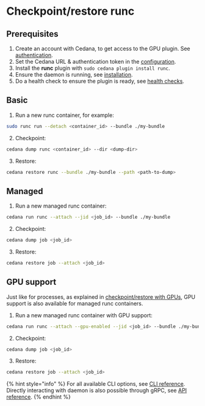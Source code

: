 # Checkpoint/restore runc

## Prerequisites

1. Create an account with Cedana, to get access to the GPU plugin. See [authentication](../../get-started/authentication.md).
2. Set the Cedana URL & authentication token in the [configuration](../../get-started/configuration.md).
3. Install the **runc** plugin with `sudo cedana plugin install runc`.
4. Ensure the daemon is running, see [installation](../../get-started/installation.md).
5. Do a health check to ensure the plugin is ready, see [health checks](../../get-started/health.md).

## Basic

1. Run a new runc container, for example:

```sh
sudo runc run --detach <container_id> --bundle ./my-bundle
```

2. Checkpoint:

```sh
cedana dump runc <container_id> --dir <dump-dir>
```

3. Restore:

```sh
cedana restore runc --bundle ./my-bundle --path <path-to-dump>
```

## Managed

1. Run a new managed runc container:

```sh
cedana run runc --attach --jid <job_id> --bundle ./my-bundle
```

2. Checkpoint:

```sh
cedana dump job <job_id>
```

3. Restore:

```sh
cedana restore job --attach <job_id>
```

## GPU support

Just like for processes, as explained in [checkpoint/restore with GPUs](../gpu/cr.md), GPU support is also available for managed runc containers.

1. Run a new managed runc container with GPU support:

```sh
cedana run runc --attach --gpu-enabled --jid <job_id> --bundle ./my-bundle
```

2. Checkpoint:

```sh
cedana dump job <job_id>
```

3. Restore:

```sh
cedana restore job --attach <job_id>
```

{% hint style="info" %}
For all available CLI options, see [CLI reference](../../references/cli/cedana.md). Directly interacting with daemon is also possible through gRPC, see [API reference](../../references/api.md).
{% endhint %}
